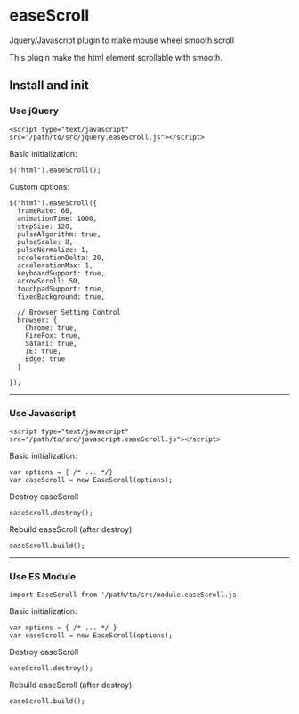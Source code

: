 # easeScroll
Jquery/Javascript plugin to make mouse wheel smooth scroll 

This plugin make the html element scrollable with smooth.


## Install and init

### Use jQuery
```
<script type="text/javascript" src="/path/to/src/jquery.easeScroll.js"></script>
```

Basic initialization:
 
```
$("html").easeScroll();
```

Custom options:

```
$("html").easeScroll({
  frameRate: 60,
  animationTime: 1000,
  stepSize: 120,
  pulseAlgorithm: true,
  pulseScale: 8,
  pulseNormalize: 1,
  accelerationDelta: 20,
  accelerationMax: 1,
  keyboardSupport: true,
  arrowScroll: 50,
  touchpadSupport: true,
  fixedBackground: true,

  // Browser Setting Control
  browser: {
    Chrome: true,
    FireFox: true,
    Safari: true,
    IE: true,
    Edge: true
  }
  
});
```

---

### Use Javascript
```
<script type="text/javascript" src="/path/to/src/javascript.easeScroll.js"></script>
```

Basic initialization:
 
```
var options = { /* ... */}
var easeScroll = new EaseScroll(options);
```

Destroy easeScroll
```
easeScroll.destroy();
```

Rebuild easeScroll (after destroy)
```
easeScroll.build();
```

---

### Use ES Module
```
import EaseScroll from '/path/to/src/module.easeScroll.js'
```

Basic initialization:
 
```
var options = { /* ... */ }
var easeScroll = new EaseScroll(options);
```

Destroy easeScroll
```
easeScroll.destroy();
```

Rebuild easeScroll (after destroy)
```
easeScroll.build();
```